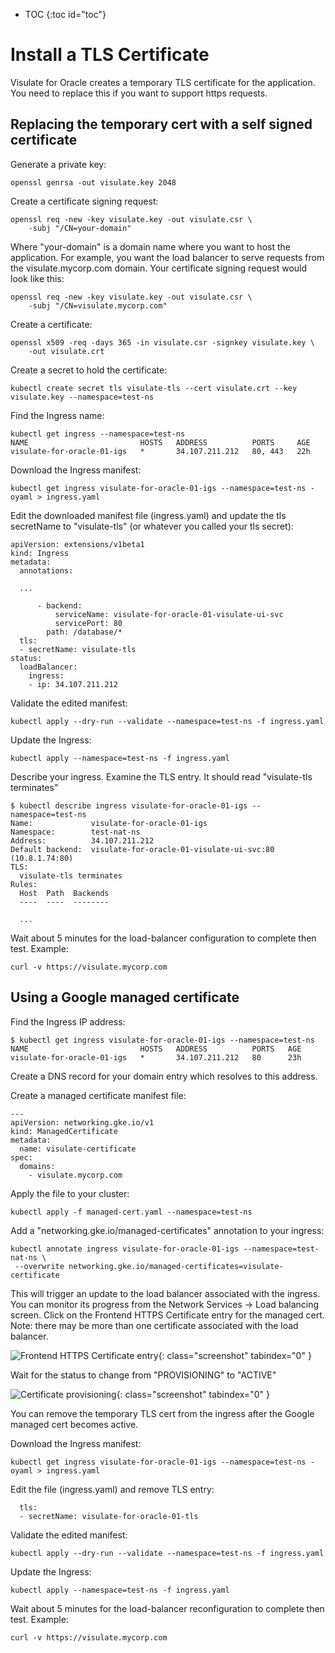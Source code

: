 * TOC
{:toc id="toc"}
# Install a TLS Certificate

Visulate for Oracle creates a temporary TLS certificate for the application. You need to replace this if you want to support https requests.

## Replacing the temporary cert with a self signed certificate

Generate a private key:
```
openssl genrsa -out visulate.key 2048
```

Create a certificate signing request:
```
openssl req -new -key visulate.key -out visulate.csr \
    -subj "/CN=your-domain"
```
Where "your-domain" is a domain name where you want to host the application. For example, you want the load balancer to serve requests from the visulate.mycorp.com domain. Your certificate signing request would look like this:

```
openssl req -new -key visulate.key -out visulate.csr \
    -subj "/CN=visulate.mycorp.com"
```

Create a certificate:
```
openssl x509 -req -days 365 -in visulate.csr -signkey visulate.key \
    -out visulate.crt
```

Create a secret to hold the certificate:
```
kubectl create secret tls visulate-tls --cert visulate.crt --key visulate.key --namespace=test-ns
```

Find the Ingress name:
```
kubectl get ingress --namespace=test-ns
NAME                         HOSTS   ADDRESS          PORTS     AGE
visulate-for-oracle-01-igs   *       34.107.211.212   80, 443   22h
```

Download the Ingress manifest:
```
kubectl get ingress visulate-for-oracle-01-igs --namespace=test-ns -oyaml > ingress.yaml
```

Edit the downloaded manifest file (ingress.yaml) and update the tls secretName to "visulate-tls" (or whatever you called your tls secret):
```
apiVersion: extensions/v1beta1
kind: Ingress
metadata:
  annotations:

  ...

      - backend:
          serviceName: visulate-for-oracle-01-visulate-ui-svc
          servicePort: 80
        path: /database/*
  tls:
  - secretName: visulate-tls
status:
  loadBalancer:
    ingress:
    - ip: 34.107.211.212
```

Validate the edited manifest:
```
kubectl apply --dry-run --validate --namespace=test-ns -f ingress.yaml
```

Update the Ingress:
```
kubectl apply --namespace=test-ns -f ingress.yaml
```

Describe your ingress. Examine the TLS entry. It should read "visulate-tls terminates"
```
$ kubectl describe ingress visulate-for-oracle-01-igs --namespace=test-ns
Name:             visulate-for-oracle-01-igs
Namespace:        test-nat-ns
Address:          34.107.211.212
Default backend:  visulate-for-oracle-01-visulate-ui-svc:80 (10.8.1.74:80)
TLS:
  visulate-tls terminates
Rules:
  Host  Path  Backends
  ----  ----  --------

  ...

```

Wait about 5 minutes for the load-balancer configuration to complete then test. Example:
```
curl -v https://visulate.mycorp.com
```

## Using a Google managed certificate

Find the Ingress IP address:
```
$ kubectl get ingress visulate-for-oracle-01-igs --namespace=test-ns
NAME                         HOSTS   ADDRESS          PORTS   AGE
visulate-for-oracle-01-igs   *       34.107.211.212   80      23h
```

Create a DNS record for your domain entry which resolves to this address.

Create a managed certificate manifest file:
```
---
apiVersion: networking.gke.io/v1
kind: ManagedCertificate
metadata:
  name: visulate-certificate
spec:
  domains:
    - visulate.mycorp.com
```

Apply the file to your cluster:
```
kubectl apply -f managed-cert.yaml --namespace=test-ns
```

Add a "networking.gke.io/managed-certificates" annotation to your ingress:
```
kubectl annotate ingress visulate-for-oracle-01-igs --namespace=test-nat-ns \
 --overwrite networking.gke.io/managed-certificates=visulate-certificate
```
This will trigger an update to  the load balancer associated with the ingress. You can monitor its progress from the Network Services -> Load balancing screen.
Click on the Frontend HTTPS Certificate entry for the managed cert. Note: there may be more than one certificate associated with the load balancer.

![Frontend HTTPS Certificate entry](/images/load-balancer-cert.png){: class="screenshot" tabindex="0" }

Wait for the status to change from "PROVISIONING" to "ACTIVE"

![Certificate provisioning](/images/cert-provisioning.png){: class="screenshot" tabindex="0" }

You can remove the temporary TLS cert from the ingress after the Google managed cert becomes active.

Download the Ingress manifest:
```
kubectl get ingress visulate-for-oracle-01-igs --namespace=test-ns -oyaml > ingress.yaml
```

Edit the file (ingress.yaml) and remove TLS entry:
```
  tls:
  - secretName: visulate-for-oracle-01-tls
```

Validate the edited manifest:
```
kubectl apply --dry-run --validate --namespace=test-ns -f ingress.yaml
```

Update the Ingress:
```
kubectl apply --namespace=test-ns -f ingress.yaml
```

Wait about 5 minutes for the load-balancer reconfiguration to complete then test. Example:
```
curl -v https://visulate.mycorp.com
```